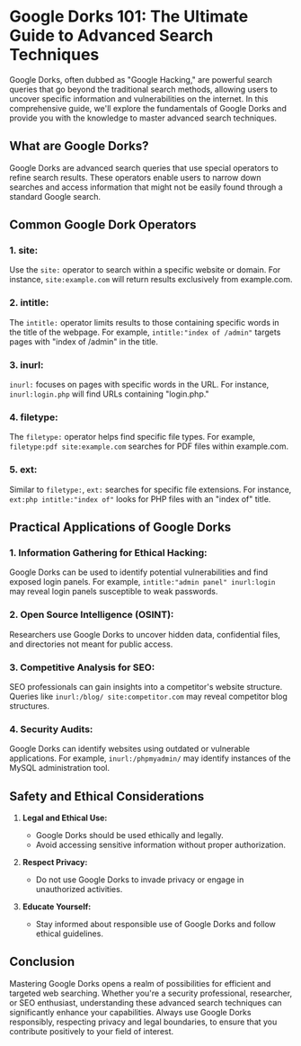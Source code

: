 # Google Dorks 101: The Ultimate Guide to Advanced Search Techniques

Google Dorks, often dubbed as "Google Hacking," are powerful search queries that go beyond the traditional search methods, allowing users to uncover specific information and vulnerabilities on the internet. In this comprehensive guide, we'll explore the fundamentals of Google Dorks and provide you with the knowledge to master advanced search techniques.

## What are Google Dorks?

Google Dorks are advanced search queries that use special operators to refine search results. These operators enable users to narrow down searches and access information that might not be easily found through a standard Google search.

## Common Google Dork Operators

### 1. **site:**

Use the `site:` operator to search within a specific website or domain. For instance, `site:example.com` will return results exclusively from example.com.

### 2. **intitle:**

The `intitle:` operator limits results to those containing specific words in the title of the webpage. For example, `intitle:"index of /admin"` targets pages with "index of /admin" in the title.

### 3. **inurl:**

`inurl:` focuses on pages with specific words in the URL. For instance, `inurl:login.php` will find URLs containing "login.php."

### 4. **filetype:**

The `filetype:` operator helps find specific file types. For example, `filetype:pdf site:example.com` searches for PDF files within example.com.

### 5. **ext:**

Similar to `filetype:`, `ext:` searches for specific file extensions. For instance, `ext:php intitle:"index of"` looks for PHP files with an "index of" title.

## Practical Applications of Google Dorks

### 1. **Information Gathering for Ethical Hacking:**

Google Dorks can be used to identify potential vulnerabilities and find exposed login panels. For example, `intitle:"admin panel" inurl:login` may reveal login panels susceptible to weak passwords.

### 2. **Open Source Intelligence (OSINT):**

Researchers use Google Dorks to uncover hidden data, confidential files, and directories not meant for public access.

### 3. **Competitive Analysis for SEO:**

SEO professionals can gain insights into a competitor's website structure. Queries like `inurl:/blog/ site:competitor.com` may reveal competitor blog structures.

### 4. **Security Audits:**

Google Dorks can identify websites using outdated or vulnerable applications. For example, `inurl:/phpmyadmin/` may identify instances of the MySQL administration tool.

## Safety and Ethical Considerations

1. **Legal and Ethical Use:**
   - Google Dorks should be used ethically and legally.
   - Avoid accessing sensitive information without proper authorization.

2. **Respect Privacy:**
   - Do not use Google Dorks to invade privacy or engage in unauthorized activities.

3. **Educate Yourself:**
   - Stay informed about responsible use of Google Dorks and follow ethical guidelines.

## Conclusion

Mastering Google Dorks opens a realm of possibilities for efficient and targeted web searching. Whether you're a security professional, researcher, or SEO enthusiast, understanding these advanced search techniques can significantly enhance your capabilities. Always use Google Dorks responsibly, respecting privacy and legal boundaries, to ensure that you contribute positively to your field of interest.
